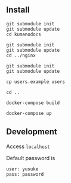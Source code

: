 
## Install

```
git submodule init
git submodule update
cd kumanodocs

git submodule init
git submodule update
cd ../nginx

git submodule init
git submodule update

cp users.example users

cd ..

docker-compose build

docker-compose up
```

## Development

Access 
`localhost`

Default password is
```
user: yusuke
pass: password
```

